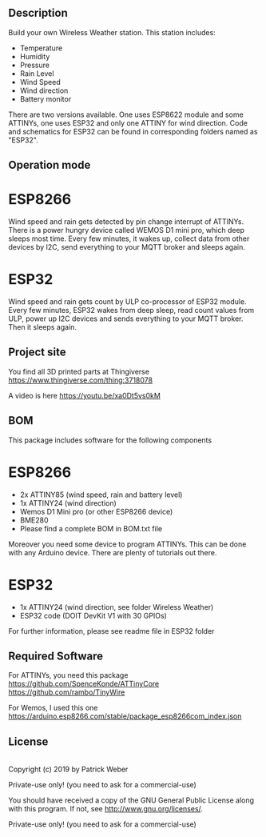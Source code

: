 ## Description
Build your own Wireless Weather station. This station includes:
- Temperature
- Humidity
- Pressure
- Rain Level
- Wind Speed
- Wind direction
- Battery monitor

There are two versions available. One uses ESP8622 module and some ATTINYs, one uses ESP32 and only one ATTINY for wind direction. Code and schematics for ESP32 can be found in corresponding folders named as "ESP32".

## Operation mode
# ESP8266
Wind speed and rain gets detected by pin change interrupt of ATTINYs. 
There is a power hungry device called WEMOS D1 mini pro, which deep sleeps most time. 
Every few minutes, it wakes up, collect data from other devices by I2C, send everything to your MQTT broker and sleeps again.

# ESP32
Wind speed and rain gets count by ULP co-processor of ESP32 module. Every few minutes, ESP32 wakes from deep sleep, read count values from ULP, power up I2C devices and sends everything to your MQTT broker. Then it sleeps again.

## Project site
You find all 3D printed parts at Thingiverse 
https://www.thingiverse.com/thing:3718078

A video is here https://youtu.be/xa0Dt5vs0kM

## BOM
This package includes software for the following components
# ESP8266
- 2x ATTINY85 (wind speed, rain and battery level)
- 1x ATTINY24 (wind direction)
- Wemos D1 Mini pro (or other ESP8266 device)
- BME280
- Please find a complete BOM in BOM.txt file

Moreover you need some device to program ATTINYs. This can be done with any Arduino device. There are plenty of tutorials out there.

# ESP32
- 1x ATTINY24 (wind direction, see folder Wireless Weather)
- ESP32 code (DOIT DevKit V1 with 30 GPIOs)

For further information, please see readme file in ESP32 folder

## Required Software
For ATTINYs, you need this package
https://github.com/SpenceKonde/ATTinyCore
https://github.com/rambo/TinyWire

For Wemos, I used this one
https://arduino.esp8266.com/stable/package_esp8266com_index.json

## License
<br>Copyright (c) 2019 by Patrick Weber  

Private-use only! (you need to ask for a commercial-use)
 

You should have received a copy of the GNU General Public License
along with this program.  If not, see <http://www.gnu.org/licenses/>.

Private-use only! (you need to ask for a commercial-use)

